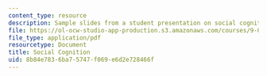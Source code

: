 ```yaml
---
content_type: resource
description: Sample slides from a student presentation on social cognition.
file: https://ol-ocw-studio-app-production.s3.amazonaws.com/courses/9-012-the-brain-and-cognitive-sciences-ii-spring-2006/8b84e7836ba75747f069e6d2e728466f_ntwarog_presenta.pdf
file_type: application/pdf
resourcetype: Document
title: Social Cognition
uid: 8b84e783-6ba7-5747-f069-e6d2e728466f
---
```


